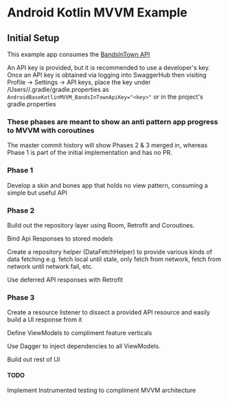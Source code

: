 # Android Kotlin MVVM Example

## Initial Setup
This example app consumes the [BandsInTown API](https://app.swaggerhub.com/apis/Bandsintown/PublicAPI/3.0.0)

An API key is provided, but it is recommended to use a developer's key. Once an API key is obtained via logging into SwaggerHub then visiting Profile -> Settings -> API keys, place the key under /Users/<username>/.gradle/gradle.properties as `AndroidBaseKotlinMVVM_BandsInTownApiKey="<key>"` or in the project's gradle.properties

### These phases are meant to show an anti pattern app progress to MVVM with coroutines
The master commit history will show Phases 2 & 3 merged in, whereas Phase 1 is part of the initial implementation and has no PR.

### Phase 1
Develop a skin and bones app that holds no view pattern, consuming a simple but useful API

### Phase 2
Build out the repository layer using Room, Retrofit and Coroutines.

Bind Api Responses to stored models

Create a repository helper (DataFetchHelper) to provide various kinds of data fetching e.g. fetch local until stale, only fetch from network, fetch from network until network fail, etc.

Use deferred API responses with Retrofit

### Phase 3
Create a resource listener to dissect a provided API resource and easily build a UI response from it

Define ViewModels to compliment feature verticals

Use Dagger to inject dependencies to all ViewModels.

Build out rest of UI

#### TODO 
Implement Instrumented testing to compliment MVVM architecture

